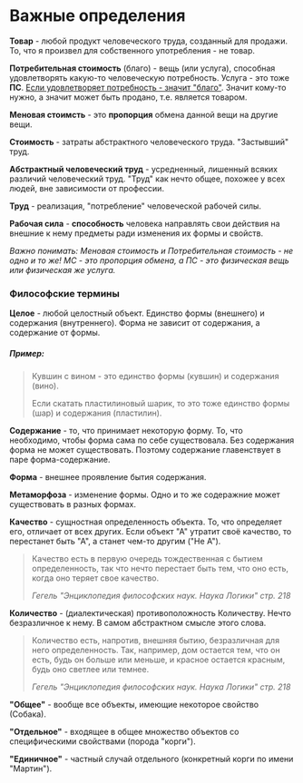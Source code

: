 # Важные определения

**Товар** - любой продукт человеческого труда, созданный для продажи.
    То, что я произвел для собственного употребления - не товар.

**Потребительная стоимость** (благо) - вещь (или услуга), способная удовлетворять какую-то человеческую потребность. 
    Услуга - это тоже **ПС**. [Если удовлетворяет потребность - значит "благо"](https://www.esperanto.mv.ru/Marksismo/Kapital1/kapital1-01.html#p82:~:text=%D0%9F%D1%80%D0%B8%D1%80%D0%BE%D0%B4%D0%B0%20%D1%8D%D1%82%D0%B8%D1%85%20%D0%BF%D0%BE%D1%82%D1%80%D0%B5%D0%B1%D0%BD%D0%BE%D1%81%D1%82%D0%B5%D0%B9,%D0%BA%D0%B0%D0%BA%20%D1%81%D1%80%D0%B5%D0%B4%D1%81%D1%82%D0%B2%D0%BE%20%D0%BF%D1%80%D0%BE%D0%B8%D0%B7%D0%B2%D0%BE%D0%B4%D1%81%D1%82%D0%B2%D0%B0.). Значит кому-то нужно, а значит может быть продано, т.е. является товаром.

**Меновая стоимсть** - это **пропорция** обмена данной вещи на другие вещи.

**Стоимость** - затраты абстрактного человеческого труда. "Застывший" труд.

**Абстрактный человеческий труд** - усредненный, лишенный всяких различий человеческий труд. "Труд" как нечто общее, похожее у всех людей, вне зависимости от профессии.

**Труд** - реализация, "потребление" человеческой рабочей силы. 

**Рабочая сила** - **способность** человека направлять свои действия на внешние к нему предметы ради изменения их формы и свойств. 

*Важно понимать:* 
*Меновая стоимость и Потребительная стоимость - не одно и то же! МС - это пропорция обмена, а ПС - это физическая вещь или физическая же услуга.*

### Философские термины

**Целое** - любой целостный объект. Единство формы (внешнего) и содержания (внутреннего). Форма не зависит от содержания, а содержание от формы.

##### Пример:
>Кувшин с вином - это единство формы (кувшин) и содержания (вино). 
>
>Если скатать пластилиновый шарик, то это тоже единство формы (шар) и содержания (пластилин).

**Содержание** - то, что принимает некоторую форму. То, что необходимо, чтобы форма сама по себе существовала. Без содержания форма не может существовать. Поэтому содержание главенствует в паре форма-содержание.

**Форма** - внешнее проявление бытия содержания. 

**Метаморфоза** - изменение формы. Одно и то же содеражние может существовать в разных формах.



**Качество** - сущностная определенность объекта. То, что определяет его, отличает от всех других. Если объект "А" утратит своё качество, то перестанет быть "А", а станет чем-то другим ("Не А").

> Качество есть в первую очередь тождественная с бытием определенность, так что нечто перестает быть тем, что оно есть, когда оно теряет свое качество. 
> 
> *Гегель "Энциклопедия философских наук. Наука Логики" стр. 218*

**Количество** - (диалектическая) противоположность Количеству. Нечто безразличное к нему. В самом абстрактном смысле этого слова. 

> Количество есть, напротив, внешняя бытию, безразличная для него определенность. Так, например, дом остается тем, что он есть, будь он больше или меньше, и красное остается красным, будь оно светлее или темнее.
> 
> *Гегель "Энциклопедия философских наук. Наука Логики" стр. 218*

**"Общее"** - вообще все объекты, имеющие некоторое свойство (Собака).

**"Отдельное"** - входящее в общее множество объектов со специфическими свойствами (порода "корги").

**"Единичное"** - частный случай отдельного (конкретный корги по имени "Мартин").
